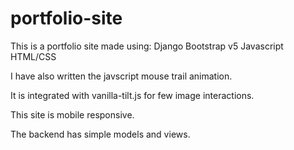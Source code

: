 # portfolio-site
This is a portfolio site made using:
Django
Bootstrap v5 
Javascript
HTML/CSS

I have also written the javscript mouse trail animation.

It is integrated with vanilla-tilt.js for few image interactions.

This site is mobile responsive.

The backend has simple models and views.
